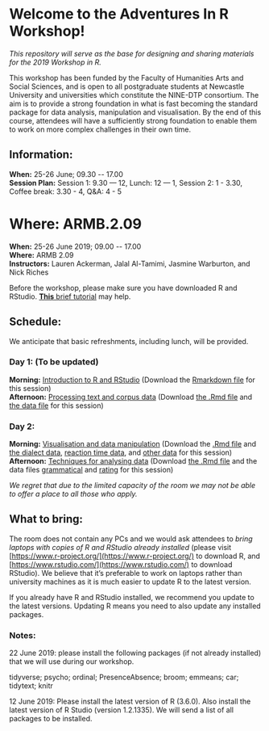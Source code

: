 # Welcome to the Adventures In R Workshop!

*This repository will serve as the base for designing and sharing materials for the 2019 Workshop in R.*

This workshop has been funded by the Faculty of Humanities Arts and Social Sciences, and is open to all postgraduate students at Newcastle University and universities which constitute the NINE-DTP consortium. The aim is to provide a strong foundation in what is fast becoming the standard package for data analysis, manipulation and visualisation. By the end of this course, attendees will have a sufficiently strong foundation to enable them to work on more complex challenges in their own time.

## Information:

**When:** 25-26 June; 09.30 -- 17.00  
**Session Plan:** Session 1: 9.30 — 12, Lunch: 12 — 1, Session 2: 1 - 3.30, Coffee break: 3.30 - 4, Q&A: 4 - 5

**Where:** ARMB.2.09  
=======
**When:** 25-26 June 2019; 09.00 -- 17.00  
**Where:** ARMB 2.09  
**Instructors:** Lauren Ackerman, Jalal Al-Tamimi, Jasmine Warburton, and Nick Riches  

Before the workshop, please make sure you have downloaded R and RStudio. [**This** brief tutorial](docs/Setting_Up.nb.html) may help.

## Schedule:

We anticipate that basic refreshments, including lunch, will be provided.

### Day 1: (To be updated)

**Morning:** [Introduction to R and RStudio](/docs/Session_1-Introduction.nb.html) (Download the [Rmarkdown file](/docs/Session_1-Introduction.Rmd) for this session)  
**Afternoon:** [Processing text and corpus data](docs/Session_3.nb.html) (Download [the .Rmd file](docs/Session_3.Rmd) and [the data file](data/Shakespeare_data.csv) for this session) 

### Day 2:

**Morning:** [Visualisation and data manipulation](docs/Session_2-plots_dplyr.html) (Download the [.Rmd file](docs/Session_2-plots_dplyr.Rmd) and [the dialect data](data/dialectdata.csv), [reaction time data](data/reactiondata.txt), and [other data](data/plantanimalrt.csv) for this session)
**Afternoon:** [Techniques for analysing data](docs/Session_4-AnalysingData.nb.html) (Download [the .Rmd file](docs/Session_4-AnalysingData.rmd) and the data files [grammatical](data/grammatical.csv) and [rating](data/rating.csv) for this session)


*We regret that due to the limited capacity of the room we may not be able to offer a place to all those who apply.*

## What to bring: 

The room does not contain any PCs and we would ask attendees to *bring laptops with copies of R and RStudio already installed*
(please visit  [https://www.r-project.org/](https://www.r-project.org/) to download R, and [https://www.rstudio.com/](https://www.rstudio.com/) to download RStudio). We believe that it’s preferable to work on laptops rather than university machines as it is much easier to update R to the latest version.

If you already have R and RStudio installed, we recommend you update to the latest versions. Updating R means you need to also update any installed packages. 

### Notes:

22 June 2019: please install the following packages (if not already installed) that we will use during our workshop. 

tidyverse; psycho; ordinal; PresenceAbsence; broom; emmeans; car; tidytext; knitr

12 June 2019: Please install the latest version of R (3.6.0). Also install the latest version of R Studio (version 1.2.1335). We will send a list of all packages to be installed.


